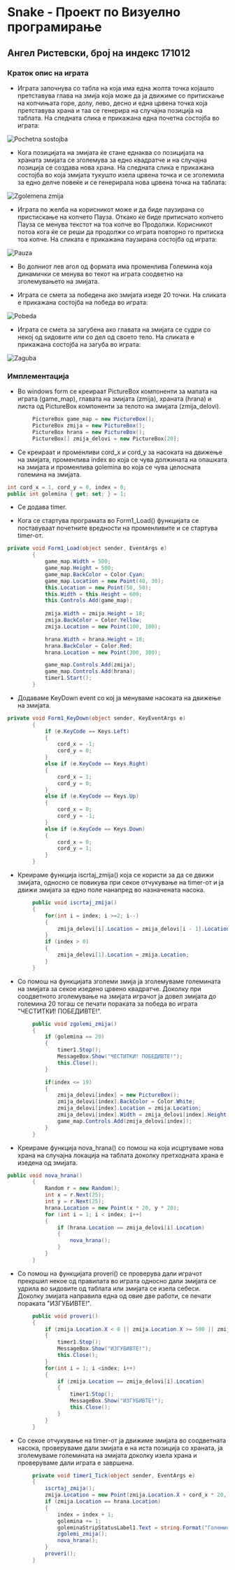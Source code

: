 # Snake - Проект по Визуелно програмирање
## Ангел Ристевски, број на индекс 171012
### Краток опис на играта

- Играта започнува со табла на која има една жолта точка којашто претставува глава на змија која може да ја движиме со притискање на копчињата горе, долу, лево, десно и една црвена точка која претставува храна и таа се генерира на случајна позиција на таблата. На следната слика е прикажана една почетна состојба во играта:

![Pochetna sostojba](https://user-images.githubusercontent.com/48767427/176994848-82c7fb2d-6036-4441-8c08-c7369a07a1b7.png)

- Кога позицијата на змијата ќе стане еднаква со позицијата на храната змијата се зголемува за едно квадратче и на случајна позиција се создава нова храна. На следната слика е прикажана состојба во која змијата тукушто изела црвена точка и се зголемила за едно делче повеќе и се генерирала нова црвена точка на таблата:

![Zgolemena zmija](https://user-images.githubusercontent.com/48767427/176994851-6d5d480a-435f-48f5-a303-cf6d7c49d87b.png)

- Играта по желба на корисникот може и да биде паузирана со пристискање на копчето Пауза. Откако ќе биде притиснато копчето Пауза се менува текстот на тоа копче во Продолжи. Корисникот потоа кога ќе се реши да продолжи со играта повторно го притиска тоа копче. На сликата е прикажана паузирана состојба од играта:

![Pauza](https://user-images.githubusercontent.com/48767427/176994842-54825499-12e6-4287-bf0b-66587c74c343.png)

- Во долниот лев агол од формата има променлива Големина која динамички се менува во текот на играта соодветно на зголемувањето на змијата.

- Играта се смета за победена ако змијата изеде 20 точки. На сликата е прикажана состојба на победа во играта:

![Pobeda](https://user-images.githubusercontent.com/48767427/176994845-eab14000-49c6-4342-bcc2-bfbf7f79e3c9.png)
 
- Играта се смета за загубена ако главата на змијата се судри со некој од ѕидовите или со дел од своето тело. На сликата е прикажана состојба на загуба во играта:

![Zaguba](https://user-images.githubusercontent.com/48767427/176994849-8d7df6c3-926b-4529-8c86-11d09e365172.png)


### Имплементација
- Во windows form се креираат PictureBox компоненти за мапата на играта (game_map), главата на змијата (zmija), храната (hrana) и листа од PictureBox компоненти за телото на змијата (zmija_delovi).
```C#
        PictureBox game_map = new PictureBox();
        PictureBox zmija = new PictureBox();
        PictureBox hrana = new PictureBox();
        PictureBox[] zmija_delovi = new PictureBox[20];
```
- Се креираат и променливи cord_x и cord_y за насоката на движење на змијата, променлива index во која се чува должината на опашката на змијата и променлива golemina во која се чува целосната големина на змијата.
```C#
int cord_x = 1, cord_y = 0, index = 0;
public int golemina { get; set; } = 1;
```

- Се додава timer.

- Кога се стартува програмата во Form1_Load() функцијата се поставуваат почетните вредности на променливите и се стартува timer-от.

```C#
private void Form1_Load(object sender, EventArgs e)
        {
            game_map.Width = 500;
            game_map.Height = 500;
            game_map.BackColor = Color.Cyan;
            game_map.Location = new Point(40, 30);
            this.Location = new Point(50, 50);
            this.Width = this.Height = 600;
            this.Controls.Add(game_map);
            
            zmija.Width = zmija.Height = 18;
            zmija.BackColor = Color.Yellow;
            zmija.Location = new Point(100, 100);

            hrana.Width = hrana.Height = 18;
            hrana.BackColor = Color.Red;
            hrana.Location = new Point(300, 300);

            game_map.Controls.Add(zmija);
            game_map.Controls.Add(hrana);
            timer1.Start();
        }
```

- Додаваме KeyDown event со кој ја менуваме насоката на движење на змијата.
```C#
private void Form1_KeyDown(object sender, KeyEventArgs e)
        {
            if (e.KeyCode == Keys.Left)
            {
                cord_x = -1;
                cord_y = 0;
            }
            else if (e.KeyCode == Keys.Right)
            {
                cord_x = 1;
                cord_y = 0;
            }
            else if (e.KeyCode == Keys.Up)
            {
                cord_x = 0;
                cord_y = -1;
            }
            else if (e.KeyCode == Keys.Down)
            {
                cord_x = 0;
                cord_y = 1;
            }
        }
```


- Креираме функција iscrtaj_zmija() која се користи за да се движи змијата, односно се повикува при секое отчукување на timer-от и ја движи змијата за едно поле нанапред во назначената насока.
```C#
        public void iscrtaj_zmija()
        {
            for(int i = index; i >=2; i--)
            {
                zmija_delovi[i].Location = zmija_delovi[i - 1].Location;
            }
            if (index > 0)
            {
                zmija_delovi[1].Location = zmija.Location;
            }
        }
```
- Со помош на функцијата зголеми змија ја зголемуваме големината на змијата за секое изедено црвено квадратче. Доколку при соодветното зголемување на змијата играчот ја довел змијата до големина 20 тогаш се печати пораката за победа во играта "ЧЕСТИТКИ! ПОБЕДИВТЕ!".
```C#
        public void zgolemi_zmija()
        {
            if (golemina == 20)
            {
                timer1.Stop();
                MessageBox.Show("ЧЕСТИТКИ! ПОБЕДИВТЕ!");
                this.Close();
            }

            if(index <= 19)
            {
                zmija_delovi[index] = new PictureBox();
                zmija_delovi[index].BackColor = Color.White;
                zmija_delovi[index].Location = zmija.Location;
                zmija_delovi[index].Width = zmija_delovi[index].Height = 18;
                game_map.Controls.Add(zmija_delovi[index]);
            }      
        }
```

- Креираме функција nova_hrana() со помош на која исцртуваме нова храна на случајна локација на таблата доколку претходната храна е изедена од змијата.
```C#
public void nova_hrana()
        {
            Random r = new Random();
            int x = r.Next(25);
            int y = r.Next(25);
            hrana.Location = new Point(x * 20, y * 20);
            for (int i = 1; i < index; i++)
            {
                if (hrana.Location == zmija_delovi[i].Location)
                {
                    nova_hrana();
                }
            }
        }
```

- Со помош на функцијата proveri() се проверува дали играчот прекршил некое од правилата во играта односно дали змијата се удрила во ѕидовите од таблата или змијата се изела себеси. Доколку змијaта направила една од овие две работи, се печати пораката "ИЗГУБИВТЕ!".
```C#
        public void proveri()
        {
            if (zmija.Location.X < 0 || zmija.Location.X >= 500 || zmija.Location.Y < 0 || zmija.Location.Y >= 500)
            {
                timer1.Stop();
                MessageBox.Show("ИЗГУБИВТЕ!");
                this.Close();
            }
            for(int i = 1; i <index; i++)
            {
                if (zmija.Location == zmija_delovi[i].Location)
                {
                    timer1.Stop();
                    MessageBox.Show("ИЗГУБИВТЕ!");
                    this.Close();
                }
            }
        }
```


- Со секое отчукување на timer-от ја движиме змијата во соодветната насока, проверуваме дали змијата е на иста позиција со храната, ја зголемуваме големината на змијата доколку изела храна и проверуваме дали играта е завршена.
```C#
        private void timer1_Tick(object sender, EventArgs e)
        {
            iscrtaj_zmija();
            zmija.Location = new Point(zmija.Location.X + cord_x * 20, zmija.Location.Y + cord_y * 20);
            if (zmija.Location == hrana.Location)
            {
                index = index + 1;
                golemina += 1;
                goleminaStripStatusLabel1.Text = string.Format("Големина: {0}", golemina);
                zgolemi_zmija();
                nova_hrana();
            }
            proveri();
        }
```
